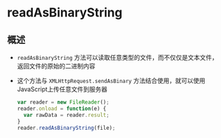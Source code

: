 # readAsBinaryString

## 概述

+ `readAsBinaryString` 方法可以读取任意类型的文件，而不仅仅是文本文件，返回文件的原始的二进制内容

+ 这个方法与 `XMLHttpRequest.sendAsBinary` 方法结合使用，就可以使用JavaScript上传任意文件到服务器

  ```js
  var reader = new FileReader();
  reader.onload = function(e) {
    var rawData = reader.result;
  }
  reader.readAsBinaryString(file);
  ```
